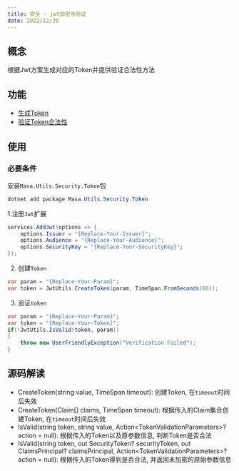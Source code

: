 ```yaml
---
title: 安全 - jwt加密与验证
date: 2022/12/20
---
```


## 概念

根据Jwt方案生成对应的Token并提供验证合法性方法

## 功能

* [生成Token](#CreateToken)
* [验证Token合法性](#IsValid)

## 使用

### 必要条件

安装`Masa.Utils.Security.Token`包

``` powershell
dotnet add package Masa.Utils.Security.Token
```

1.注册`Jwt`扩展

``` C#
services.AddJwt(options => {
    options.Issuer = "{Replace-Your-Issuer}";
    options.Audience = "{Replace-Your-Audience}";
    options.SecurityKey = "{Replace-Your-SecurityKey}";
});
```

2. 创建`Token`

``` C#
var param = "{Replace-Your-Param}";
var token = JwtUtils.CreateToken(param, TimeSpan.FromSeconds(60));
```

3. 验证`token`

``` C#
var param = "{Replace-Your-Param}";
var token = "{Replace-Your-Token}";
if(!JwtUtils.IsValid(token, param))
{
    throw new UserFriendlyException("Verification Failed");
}
```

## 源码解读

* CreateToken(string value, TimeSpan timeout): 创建Token, 在`timeout`时间后失效
* CreateToken(Claim[] claims, TimeSpan timeout): 根据传入的Claim集合创建Token, 在`timeout`时间后失效
* IsValid(string token, string value, Action\<TokenValidationParameters\>? action = null): 根据传入的Token以及原参数信息, 判断Token是否合法
* IsValid(string token, out SecurityToken? securityToken, out ClaimsPrincipal? claimsPrincipal, Action\<TokenValidationParameters\>? action = null): 根据传入的Token得到是否合法, 并返回未加密的原始参数信息